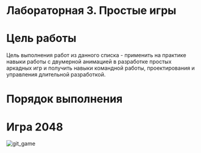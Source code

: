 # Лабораторная 3. Простые игры
# Цель работы
Цель выполнения работ из данного списка - применить на практике навыки работы с двумерной анимацией в разработке простых аркадных игр и получить навыки командной работы, проектирования и управления длительной разработкой.
# Порядок выполнения
# Игра 2048


![git_game](https://user-images.githubusercontent.com/92590831/170116529-5028f55b-679f-451f-ac67-b2a1fc8132e4.gif)
